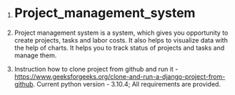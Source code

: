 1. # Project_management_system
   
2. Project management system is a system, which gives you opportunity to create projects, tasks and labor costs. It also helps to visualize data with the help of charts.
It helps you to track status of projects and tasks and manage them.

3. Instruction how to clone project from github and run it - https://www.geeksforgeeks.org/clone-and-run-a-django-project-from-github. Current python version - 3.10.4;
All requirements are provided.

